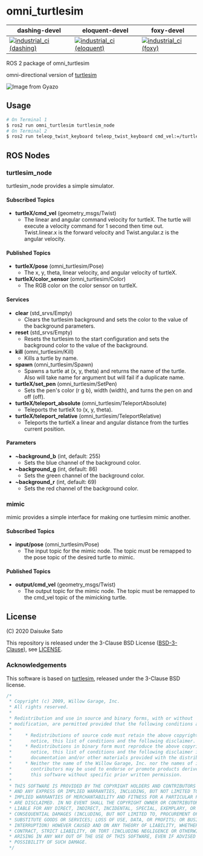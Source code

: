# omni_turtlesim

| dashing-devel | eloquent-devel | foxy-devel |
| ---- | ---- | ---- |
| [![industrial_ci (dashing)](https://github.com/Tiryoh/omni_turtlesim_ros2/workflows/industrial_ci%20(dashing)/badge.svg?branch=dashing-devel)](https://github.com/Tiryoh/omni_turtlesim_ros2/actions?query=workflow%3A%22industrial_ci+%28dashing%29%22+branch%3Adashing-devel) | [![industrial_ci (eloquent)](https://github.com/Tiryoh/omni_turtlesim_ros2/workflows/industrial_ci%20(eloquent)/badge.svg?branch=eloquent-devel)](https://github.com/Tiryoh/omni_turtlesim_ros2/actions?query=workflow%3A%22industrial_ci+%28eloquent%29%22+branch%3Aeloquent-devel) | [![industrial_ci (foxy)](https://github.com/Tiryoh/omni_turtlesim_ros2/workflows/industrial_ci%20(foxy)/badge.svg?branch=foxy-devel)](https://github.com/Tiryoh/omni_turtlesim_ros2/actions?query=workflow%3A%22industrial_ci+%28foxy%29%22+branch%3Afoxy-devel) |

ROS 2 package of omni_turtlesim

omni-directional version of [turtlesim](http://wiki.ros.org/turtlesim)

![Image from Gyazo](https://i.gyazo.com/974e67e38431b10c9985c9b033eed577.gif)

## Usage

```bash
# On Terminal 1
$ ros2 run omni_turtlesim turtlesim_node
# On Terminal 2
$ ros2 run teleop_twist_keyboard teleop_twist_keyboard cmd_vel:=/turtle1/cmd_vel
```

## ROS Nodes

### turtlesim_node

turtlesim_node provides a simple simulator.

#### Subscribed Topics

* __turtleX/cmd_vel__ (geometry_msgs/Twist)
    * The linear and angular command velocity for turtleX. The turtle will execute a velocity command for 1 second then time out. Twist.linear.x is the forward velocity and Twist.angular.z is the angular velocity.

#### Published Topics

* __turtleX/pose__ (omni_turtlesim/Pose)
    * The x, y, theta, linear velocity, and angular velocity of turtleX.
* __turtleX/color_sensor__ (omni_turtlesim/Color)
    * The RGB color on the color sensor on turtleX.

#### Services

* __clear__ (std_srvs/Empty)
    * Clears the turtlesim background and sets the color to the value of the background parameters.
* __reset__ (std_srvs/Empty)
    * Resets the turtlesim to the start configuration and sets the background color to the value of the background.
* __kill__ (omni_turtlesim/Kill)
    * Kills a turtle by name.
* __spawn__ (omni_turtlesim/Spawn)
    * Spawns a turtle at (x, y, theta) and returns the name of the turtle. Also will take name for argument but will fail if a duplicate name.
* __turtleX/set_pen__ (omni_turtlesim/SetPen)
    * Sets the pen's color (r g b), width (width), and turns the pen on and off (off).
* __turtleX/teleport_absolute__ (omni_turtlesim/TeleportAbsolute)
    * Teleports the turtleX to (x, y, theta).
* __turtleX/teleport_relative__ (omni_turtlesim/TeleportRelative)
    * Teleports the turtleX a linear and angular distance from the turtles current position.

#### Parameters
* __~background_b__ (int, default: 255)
    * Sets the blue channel of the background color.
* __~background_g__ (int, default: 86)
    * Sets the green channel of the background color.
* __~background_r__ (int, default: 69)
    * Sets the red channel of the background color.

### mimic

mimic provides a simple interface for making one turtlesim mimic another.

#### Subscribed Topics
* __input/pose__ (omni_turtlesim/Pose)
    * The input topic for the mimic node. The topic must be remapped to the pose topic of the desired turtle to mimic.

#### Published Topics
* __output/cmd_vel__ (geometry_msgs/Twist)
    * The output topic for the mimic node. The topic must be remapped to the cmd_vel topic of the mimicking turtle.


## License

(C) 2020 Daisuke Sato

This repository is released under the 3-Clause BSD License ([BSD-3-Clause](https://spdx.org/licenses/BSD-3-Clause.html)), see [LICENSE](./LICENSE).

### Acknowledgements

This software is based on [turtlesim](http://wiki.ros.org/turtlesim), released under the 3-Clause BSD license.

```cpp
/*
 * Copyright (c) 2009, Willow Garage, Inc.
 * All rights reserved.
 *
 * Redistribution and use in source and binary forms, with or without
 * modification, are permitted provided that the following conditions are met:
 *
 *     * Redistributions of source code must retain the above copyright
 *       notice, this list of conditions and the following disclaimer.
 *     * Redistributions in binary form must reproduce the above copyright
 *       notice, this list of conditions and the following disclaimer in the
 *       documentation and/or other materials provided with the distribution.
 *     * Neither the name of the Willow Garage, Inc. nor the names of its
 *       contributors may be used to endorse or promote products derived from
 *       this software without specific prior written permission.
 *
 * THIS SOFTWARE IS PROVIDED BY THE COPYRIGHT HOLDERS AND CONTRIBUTORS "AS IS"
 * AND ANY EXPRESS OR IMPLIED WARRANTIES, INCLUDING, BUT NOT LIMITED TO, THE
 * IMPLIED WARRANTIES OF MERCHANTABILITY AND FITNESS FOR A PARTICULAR PURPOSE
 * ARE DISCLAIMED. IN NO EVENT SHALL THE COPYRIGHT OWNER OR CONTRIBUTORS BE
 * LIABLE FOR ANY DIRECT, INDIRECT, INCIDENTAL, SPECIAL, EXEMPLARY, OR
 * CONSEQUENTIAL DAMAGES (INCLUDING, BUT NOT LIMITED TO, PROCUREMENT OF
 * SUBSTITUTE GOODS OR SERVICES; LOSS OF USE, DATA, OR PROFITS; OR BUSINESS
 * INTERRUPTION) HOWEVER CAUSED AND ON ANY THEORY OF LIABILITY, WHETHER IN
 * CONTRACT, STRICT LIABILITY, OR TORT (INCLUDING NEGLIGENCE OR OTHERWISE)
 * ARISING IN ANY WAY OUT OF THE USE OF THIS SOFTWARE, EVEN IF ADVISED OF THE
 * POSSIBILITY OF SUCH DAMAGE.
 */
 ```